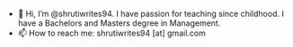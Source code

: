 - 👋 Hi, I’m @shrutiwrites94. I have passion for teaching since childhood. I have a Bachelors and Masters degree in Management. 
- 📫 How to reach me: shrutiwrites94 [at] gmail.com

<!---
shrutiwrites94/shrutiwrites94 is a ✨ special ✨ repository because its `README.md` (this file) appears on your GitHub profile.
You can click the Preview link to take a look at your changes.
--->
